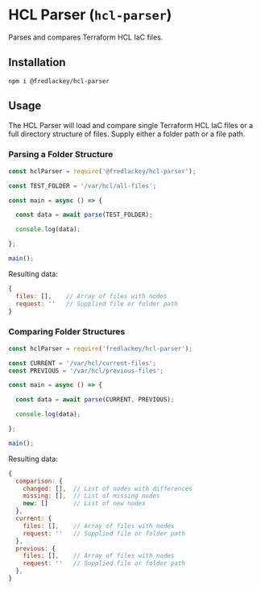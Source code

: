 # HCL Parser (`hcl-parser`)  

Parses and compares Terraform HCL IaC files.

## Installation  

`npm i @fredlackey/hcl-parser`  

## Usage  

The HCL Parser will load and compare single Terraform HCL IaC files or a full directory structure of files.  Supply either a folder path or a file path.

### Parsing a Folder Structure  

```javascript
const hclParser = require('@fredlackey/hcl-parser');

const TEST_FOLDER = '/var/hcl/all-files';

const main = async () => {

  const data = await parse(TEST_FOLDER);

  console.log(data);

};

main();
```

Resulting data:

```javascript  
{
  files: [],    // Array of files with nodes
  request: ''   // Supplied file or folder path
}
```  

### Comparing Folder Structures  

```javascript
const hclParser = require('fredlackey/hcl-parser');

const CURRENT = '/var/hcl/current-files';
const PREVIOUS = '/var/hcl/previous-files';

const main = async () => {

  const data = await parse(CURRENT, PREVIOUS);

  console.log(data);

};

main();
```  

Resulting data:

```javascript  
{
  comparison: {
    changed: [],  // List of nodes with differences
    missing: [],  // List of missing nodes
    new: []       // List of new nodes
  },
  current: {
    files: [],    // Array of files with nodes
    request: ''   // Supplied file or folder path
  },
  previous: {
    files: [],    // Array of files with nodes
    request: ''   // Supplied file or folder path
  },
}
```
